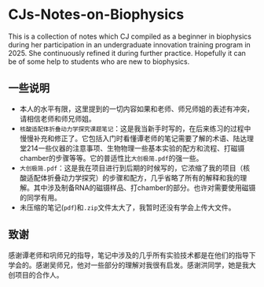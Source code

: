 # CJs-Notes-on-Biophysics
This is a collection of notes which CJ compiled as a beginner in biophysics during her participation in an undergraduate innovation training program in 2025. She continuously refined it during further practice. Hopefully it can be of some help to students who are new to biophysics.

## 一些说明
- 本人的水平有限，这里提到的一切内容如果和老师、师兄师姐的表述有冲突，请相信老师和师兄师姐。
- `核酸适配体折叠动力学探究课题笔记`：这是我当新手时写的，在后来练习的过程中慢慢补充和修正了。它包括入门时看懂谭老师的笔记需要了解的术语、陆达理堂214一些仪器的注意事项、生物物理一些基本实验的配方和流程、打磁镊chamber的步骤等等。它的普适性比`大创极简.pdf`的强一些。
- `大创极简.pdf`：这是我在项目进行到后期的时候写的，它浓缩了我的项目（核酸适配体折叠动力学探究）的步骤和配方，几乎省略了所有的解释和我的理解。其中涉及制备RNA的磁镊样品、打chamber的部分。也许对需要使用磁镊的同学有用。
- 未压缩的笔记(`pdf`)和`.zip`文件太大了，我暂时还没有学会上传大文件。

## 致谢
感谢谭老师和巩师兄的指导，笔记中涉及的几乎所有实验技术都是在他们的指导下学会的。感谢吴师兄，他对一些部分的理解对我很有启发。感谢洪同学，她是我大创项目的合作人。
